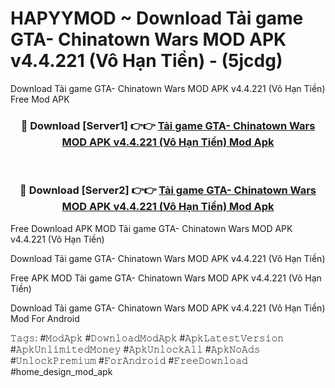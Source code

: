 # HAPYYMOD ~ Download Tải game GTA- Chinatown Wars MOD APK v4.4.221 (Vô Hạn Tiền) - (5jcdg)
Download Tải game GTA- Chinatown Wars MOD APK v4.4.221 (Vô Hạn Tiền) Free Mod APK

<div align="center">
<h3>🔴 Download [Server1] 👉👉 <a href="https://apk-comot.site?title=Tải_game_GTA-_Chinatown_Wars_MOD_APK_v4.4.221_(Vô_Hạn_Tiền)">Tải game GTA- Chinatown Wars MOD APK v4.4.221 (Vô Hạn Tiền) Mod Apk</a></h3><br>

<h3>🔴 Download [Server2] 👉👉 <a href="https://apk-comot.site?title=Tải_game_GTA-_Chinatown_Wars_MOD_APK_v4.4.221_(Vô_Hạn_Tiền)">Tải game GTA- Chinatown Wars MOD APK v4.4.221 (Vô Hạn Tiền) Mod Apk</a></h3>
</div>


Free Download APK MOD Tải game GTA- Chinatown Wars MOD APK v4.4.221 (Vô Hạn Tiền)

Download Tải game GTA- Chinatown Wars MOD APK v4.4.221 (Vô Hạn Tiền) 

Free APK MOD Tải game GTA- Chinatown Wars MOD APK v4.4.221 (Vô Hạn Tiền) 

Download Tải game GTA- Chinatown Wars MOD APK v4.4.221 (Vô Hạn Tiền) Mod For Android

𝚃𝚊𝚐𝚜: #𝙼𝚘𝚍𝙰𝚙𝚔 #𝙳𝚘𝚠𝚗𝚕𝚘𝚊𝚍𝙼𝚘𝚍𝙰𝚙𝚔 #𝙰𝚙𝚔𝙻𝚊𝚝𝚎𝚜𝚝𝚅𝚎𝚛𝚜𝚒𝚘𝚗 #𝙰𝚙𝚔𝚄𝚗𝚕𝚒𝚖𝚒𝚝𝚎𝚍𝙼𝚘𝚗𝚎𝚢 #𝙰𝚙𝚔𝚄𝚗𝚕𝚘𝚌𝚔𝙰𝚕𝚕 #𝙰𝚙𝚔𝙽𝚘𝙰𝚍𝚜 #𝚄𝚗𝚕𝚘𝚌𝚔𝙿𝚛𝚎𝚖𝚒𝚞𝚖 #𝙵𝚘𝚛𝙰𝚗𝚍𝚛𝚘𝚒𝚍 #𝙵𝚛𝚎𝚎𝙳𝚘𝚠𝚗𝚕𝚘𝚊𝚍 #home_design_mod_apk